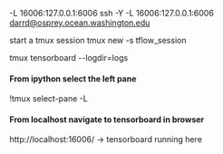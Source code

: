 
-L 16006:127.0.0.1:6006
ssh -Y -L 16006:127.0.0.1:6006 darrd@osprey.ocean.washington.edu

start a tmux session
tmux new -s tflow_session

tmux 
tensorboard --logdir=logs 




#### From ipython select the left pane
!tmux select-pane -L  


#### From localhost navigate to tensorboard in browser
http://localhost:16006/  -> tensorboard running here
